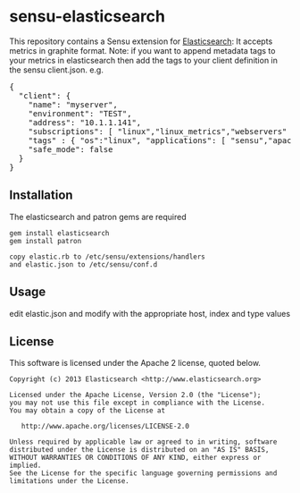 # sensu-elasticsearch

This repository contains a Sensu extension for [Elasticsearch](http://elasticsearch.org):
It accepts metrics in graphite format. 
Note: if you want to append metadata tags to your metrics in elasticsearch then add the tags to your client definition in the sensu client.json.
e.g.

<pre>
{
  "client": {
    "name": "myserver",
    "environment": "TEST",
    "address": "10.1.1.141",
    "subscriptions": [ "linux","linux_metrics","webservers" ],
    "tags" : { "os":"linux", "applications": [ "sensu","apache","haproxy" ], "role":"appserver" },
    "safe_mode": false
  }
}
</pre>

## Installation

The elasticsearch and patron gems are required

    gem install elasticsearch
    gem install patron
    
    copy elastic.rb to /etc/sensu/extensions/handlers
    and elastic.json to /etc/sensu/conf.d

## Usage

   edit elastic.json
   and modify with the appropriate host, index and type values
   
## License

This software is licensed under the Apache 2 license, quoted below.

    Copyright (c) 2013 Elasticsearch <http://www.elasticsearch.org>

    Licensed under the Apache License, Version 2.0 (the "License");
    you may not use this file except in compliance with the License.
    You may obtain a copy of the License at

       http://www.apache.org/licenses/LICENSE-2.0

    Unless required by applicable law or agreed to in writing, software
    distributed under the License is distributed on an "AS IS" BASIS,
    WITHOUT WARRANTIES OR CONDITIONS OF ANY KIND, either express or implied.
    See the License for the specific language governing permissions and
    limitations under the License.

